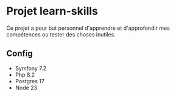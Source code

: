 # Projet learn-skills

Ce projet a pour but personnel d'apprendre et d'approfondir mes compétences ou tester des choses inutiles.

## Config
- Symfony 7.2
- Php 8.2
- Postgres 17
- Node 23